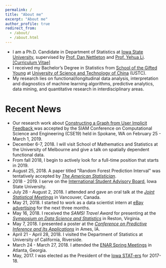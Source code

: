 ```yaml
---
permalink: /
title: "About me"
excerpt: "About me"
author_profile: true
redirect_from: 
  - /about/
  - /about.html
---
```


<!--
<p align="center">
  <img src="https://lantaoyu.github.io/files/lantaoyu_img.jpg?raw=true" alt="Photo" style="width: 450px;"/> 
</p>
-->

* I am a Ph.D. Candidate in Department of Statistics at [Iowa State University](https://www.iastate.edu/), supervised by [Prof. Dan Nettleton](https://dnett.github.io) and 
[Prof. Yehua Li](https://sites.google.com/a/ucr.edu/yehuali/home). 
[[Curriculum Vitae]](http://haozhestat.github.io/files/CV_Haozhe.pdf)
* I received my Bachelor’s Degree in Statistics from [School of the Gifted Young](https://en.wikipedia.org/wiki/Special_Class_for_the_Gifted_Young) at [University of Science and Technology of China](http://en.ustc.edu.cn/) (USTC).  
* My research lies on functional/longitudinal data analysis, interpretation and diagnostics of machine learning algorithms, predictive analytics, data mining, and quantitative research in interdisciplinary areas. 

# Recent News
* Our research work about [Constructing a Graph from User Implicit Feedback
](http://meetings.siam.org/sess/dsp_talk.cfm?p=96916) was accepted by the SIAM Conference on Computational Science and Engineering (CSE19) held in Spokane, WA on February 25 - March 1, 2019.
* December 6-7, 2018. I will visit School of Mathematics and Statistics at the University of Melbourne and give a talk on spatially dependent functional data.
* From fall 2018, I begin to actively look for a full-time position that starts in 2019. 
* August 25, 2018. A paper titled "Random Forest Prediction Interval" was tentatively accepted by *[The American Statistician](https://www.tandfonline.com/toc/utas20/current)*.
* 2018 - 2019. I serve on the [International Student Advisory Board](https://www.committees.iastate.edu/comm-info.php?id=163), Iowa State University.
* July 28 - August 2, 2018. I attended and gave an oral talk at the *[Joint Statistical Meetings](https://ww2.amstat.org/meetings/jsm/2018/onlineprogram/ActivityDetails.cfm?SessionID=215660)* in Vancouver, Canada.
* May 21, 2018. I started to work as a data scientist intern at [eBay advertising](https://www.ebay.com/) for the next three months.
* May 16, 2018. I received the *SAMSI Travel Award* for presenting at the *[Symposium on Data Science and Statistics](https://ww2.amstat.org/meetings/sdss/2018/)* in Reston, Virginia. 
* May 7, 2018. I presented a poster at the *[Conference on Predictive Inference and Its Applications](https://predictiveinference.github.io/)* in Ames, IA.
* April 21 - April 28, 2018. I visited the Department of Statistics at University of California, Riverside.
* March 24 - March 27, 2018. I attended the [ENAR Spring Meetings](https://www.enar.org/meetings/spring2018) in Atlanta, Georgia.  
* May, 2017. I was elected as the President of the [Iowa STAT-ers](https://www.stuorg.iastate.edu/site/stat-ers) for 2017-18.
